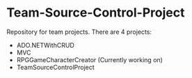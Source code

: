 # Team-Source-Control-Project
Repository for team projects.
There are 4 projects:
- ADO.NETWithCRUD
- MVC
- RPGGameCharacterCreator (Currently working on)
- TeamSourceControlProject
